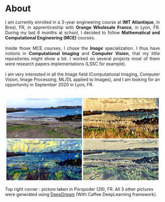 # About 

<div style="text-align: justify">
I am currently enrolled in a 3-year engineering course at <b>IMT Atlantique</b>, in Brest, FR, in apprenticeship with <b>Orange Wholesale France</b>, in Lyon, FR. During my last 6 months at school, I decided to follow <b>Mathematical and Computational Engineering (MCE)</b> courses. 
</div>

<br/>
<div style="text-align: justify">
Inside those MCE courses, I chose the <i><b>Image</b></i> specialization. I thus have notions in <b>Computational Imaging</b> and <b>Computer Vision</b>, that my little repositories might show a bit. I worked on several projects most of them were research papers implementations (LSSC for example).
</div>

<br/>
<div style="text-align: justify">
I am very interested in all the Image field (Computational Imaging, Computer Vision, Image Processing, ML/DL applied to Images), and I am looking for an opportunity in September 2020 in Lyon, FR. 
</div>

<br/>

![alt text](/images/index/Porspoder.PNG "Porspoder.png")

Top right corner : picture taken in Porspoder (29), FR. All 3 other pictures were generated using [DeepDream](https://github.com/google/deepdream) (With Caffee DeepLearning framework).
